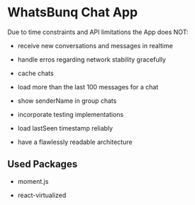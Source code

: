 # WhatsBunq Chat App

Due to time constraints and API limitations the App does NOT:

- receive new conversations and messages in realtime

- handle erros regarding network stability gracefully

- cache chats

- load more than the last 100 messages for a chat

- show senderName in group chats

- incorporate testing implementations

- load lastSeen timestamp reliably

- have a flawlessly readable architecture

## Used Packages

- moment.js

- react-virtualized
